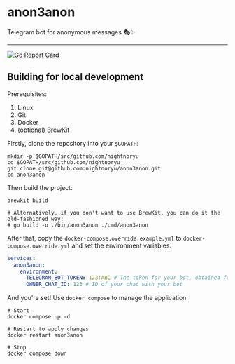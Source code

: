 # anon3anon

Telegram bot for anonymous messages 🎭✨

---

[![Go Report Card](https://goreportcard.com/badge/github.com/nightnoryu/anon3anon)](https://goreportcard.com/report/github.com/nightnoryu/anon3anon)

## Building for local development

Prerequisites:

1. Linux
2. Git
3. Docker
4. (optional) [BrewKit](https://github.com/ispringtech/brewkit)

Firstly, clone the repository into your `$GOPATH`:

```shell
mkdir -p $GOPATH/src/github.com/nightnoryu
cd $GOPATH/src/github.com/nightnoryu
git clone git@github.com:nightnoryu/anon3anon.git
cd anon3anon
```

Then build the project:

```shell
brewkit build

# Alternatively, if you don't want to use BrewKit, you can do it the old-fashioned way:
# go build -o ./bin/anon3anon ./cmd/anon3anon
```

After that, copy the `docker-compose.override.example.yml` to `docker-compose.override.yml` and set the environment variables:

```yaml
services:
  anon3anon:
    environment:
      TELEGRAM_BOT_TOKEN: 123:ABC # The token for your bot, obtained from t.me/BotFather
      OWNER_CHAT_ID: 123 # ID of your chat with your bot
```

And you're set! Use `docker compose` to manage the application:

```shell
# Start
docker compose up -d

# Restart to apply changes
docker restart anon3anon

# Stop
docker compose down
```
